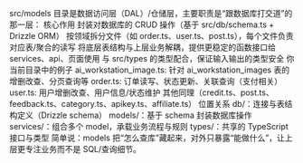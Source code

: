 src/models 目录是数据访问层（DAL）/仓储层，主要职责是“跟数据库打交道”的那一层：
核心作用
封装对数据库的 CRUD 操作（基于 src/db/schema.ts + Drizzle ORM）
按领域拆分文件（如 order.ts、user.ts、post.ts），每个文件负责对应表/聚合的读写
将底层表结构与上层业务解耦，提供更稳定的函数接口给 services、api、页面使用
与 src/types 的类型配合，保证输入输出的类型安全
你当前目录中的例子
ai_workstation_image.ts: 针对 ai_workstation_images 表的增删改查、分页查询等
order.ts: 订单读写、状态更新、关联查询（支付相关）
user.ts: 用户增删改查、用户信息/状态维护
其他同理（credit.ts、post.ts、feedback.ts、category.ts、apikey.ts、affiliate.ts）
位置关系
db/：连接与表结构定义（Drizzle schema）
models/：基于 schema 封装数据库操作
services/：组合多个 model，承载业务流程与规则
types/：共享的 TypeScript 接口与类型
简单说：models 把“怎么查库”藏起来，对外只暴露“能做什么”，让上层更专注业务而不是 SQL/查询细节。
